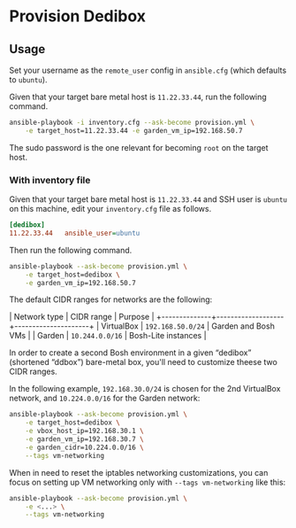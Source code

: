 Provision Dedibox
=================

Usage
-----

Set your username as the `remote_user` config in `ansible.cfg` (which defaults
to `ubuntu`).

Given that your target bare metal host is `11.22.33.44`, run the following
command.

```sh
ansible-playbook -i inventory.cfg --ask-become provision.yml \
    -e target_host=11.22.33.44 -e garden_vm_ip=192.168.50.7
```

The sudo password is the one relevant for becoming `root` on the target host.


### With inventory file

Given that your target bare metal host is `11.22.33.44` and SSH user is
`ubuntu` on this machine, edit your `inventory.cfg` file as follows.

```ini
[dedibox]
11.22.33.44   ansible_user=ubuntu
```

Then run the following command.

```sh
ansible-playbook --ask-become provision.yml \
    -e target_host=dedibox \
    -e garden_vm_ip=192.168.50.7
```

The default CIDR ranges for networks are the following:

| Network type | CIDR range        | Purpose             |
+--------------+-------------------+---------------------+
| VirtualBox   | `192.168.50.0/24` | Garden and Bosh VMs |
| Garden       | `10.244.0.0/16`   | Bosh-Lite instances |

In order to create a second Bosh environment in a given “dedibox” (shortened
“ddbox”) bare-metal box, you'll need to customize theese two CIDR ranges.

In the following example, `192.168.30.0/24` is chosen for the 2nd VirtualBox
network, and `10.224.0.0/16` for the Garden network:

```sh
ansible-playbook --ask-become provision.yml \
    -e target_host=dedibox \
    -e vbox_host_ip=192.168.30.1 \
    -e garden_vm_ip=192.168.30.7 \
    -e garden_cidr=10.224.0.0/16 \
    --tags vm-networking
```

When in need to reset the iptables networking customizations, you can focus on
setting up VM networking only with `--tags vm-networking` like this:

```sh
ansible-playbook --ask-become provision.yml \
    -e <...> \
    --tags vm-networking
```

